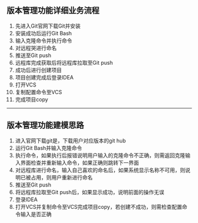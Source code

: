 ## 版本管理功能详细业务流程

1. 先进入Git官网下载Git并安装
2. 安装成功后运行Git Bash
3. 输入克隆命令并执行命令
4. 对远程哭进行命名
5. 推送至Git push
6. 远程库完成获取后将远程库拉取至Git push
7. 成功后进行创建项目
8. 项目创建完成后登录IDEA
9. 打开VCS
10. 复制配置命令至VCS
11. 完成项目copy

---

## 版本管理功能建模思路

1. 进入官网下载git是，下载用户对应版本的git hub
2. 运行Git Bash并输入克隆命令
3. 执行命令，如果执行后报错说明用户输入的克隆命令不正确，则需返回克隆输入界面检查并重新输入命令，如果正确则跳转下一界面
4. 对远程库进行命名，输入自己喜欢的命名后，如果系统显示名称不可用，则说明已被占用，则用户重新进行命名
5. 推送至Git push
6. 将远程库拉取至Git push后，如果显示成功，说明前面的操作无误
7. 登录IDEA
8. 打开VCS并复制命令至VCS完成项目copy，若创建不成功，则需检查配置命令输入是否正确



